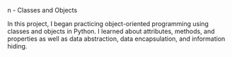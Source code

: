  
n - Classes and Objects

In this project, I began practicing object-oriented programming using classes and objects in Python. I learned about attributes, methods, and properties as well as data abstraction, data encapsulation, and information hiding.
